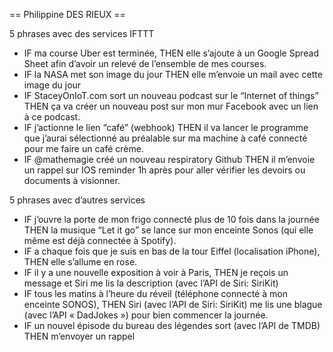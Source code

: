 
== Philippine DES RIEUX == 

5 phrases avec des services IFTTT

- IF ma course Uber est terminée, THEN elle s’ajoute à un Google Spread Sheet afin d’avoir un relevé de l’ensemble de mes courses.
- IF la NASA met son image du jour THEN elle m’envoie un mail avec cette image du jour
- IF StaceyOnIoT.com sort un nouveau podcast sur le “Internet of things” THEN ça va créer un nouveau post sur mon mur Facebook avec un lien à ce podcast.
- IF j’actionne le lien “café” (webhook) THEN il va lancer le programme que j’aurai sélectionné au préalable sur ma machine à café connecté pour me faire un café crème.
- IF @mathemagie créé un nouveau respiratory Github THEN il m’envoie un rappel sur IOS reminder 1h après pour aller vérifier les devoirs ou documents à visionner.

5 phrases avec d’autres services

- IF j’ouvre la porte de mon frigo connecté plus de 10 fois dans la journée THEN la musique “Let it go” se lance sur mon enceinte Sonos (qui elle même est déjà connectée à Spotify).
- IF a chaque fois que je suis en bas de la tour Eiffel (localisation iPhone), THEN elle s’allume en rose.
- IF il y a une nouvelle exposition à voir à Paris, THEN je reçois un message et Siri me lis la description (avec l’API de Siri: SiriKit)
- IF tous les matins à l’heure du réveil (téléphone connecté à mon enceinte SONOS), THEN  Siri (avec l’API de Siri: SiriKit) me lis une blague (avec l’API « DadJokes ») pour bien commencer la journée.
- IF un nouvel épisode du bureau des légendes sort (avec l’API de TMDB) THEN m’envoyer un rappel
